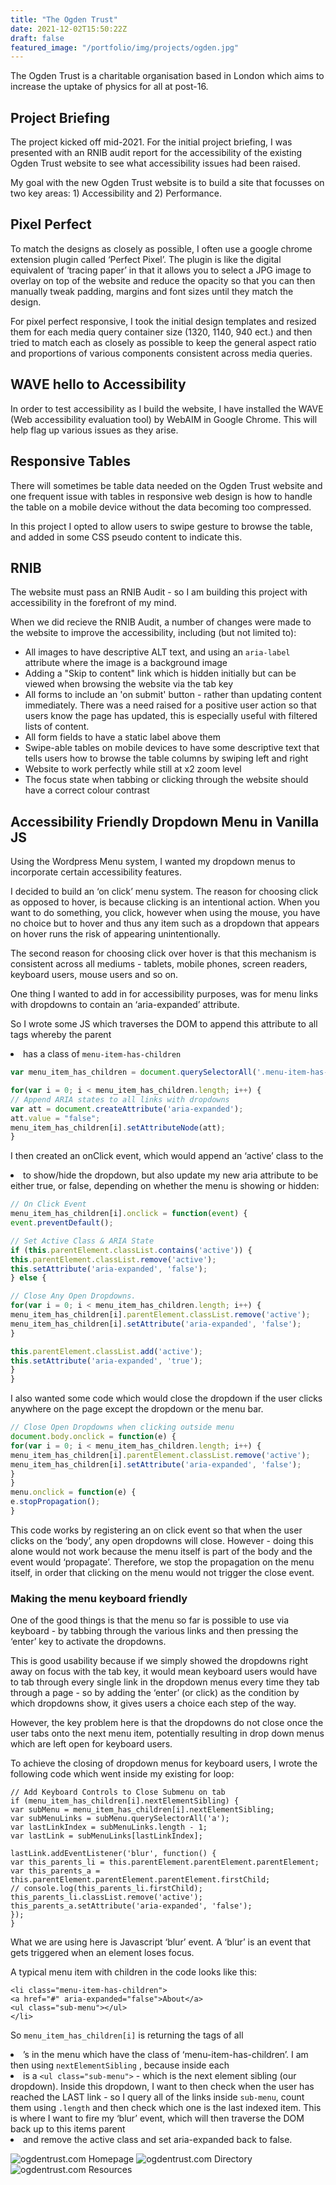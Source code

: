 ```yaml
---
title: "The Ogden Trust"
date: 2021-12-02T15:50:22Z
draft: false
featured_image: "/portfolio/img/projects/ogden.jpg"
---
```


The Ogden Trust is a charitable organisation based in London which aims to increase the uptake of physics for all at post-16. 

<!--more-->

## Project Briefing

The project kicked off mid-2021. For the initial project briefing, I was presented with an RNIB audit report for the accessibility of the existing Ogden Trust website to see what accessibility issues had been raised.

My goal with the new Ogden Trust website is to build a site that focusses on two key areas: 1) Accessibility and 2) Performance.

## Pixel Perfect
To match the designs as closely as possible, I often use a google chrome extension plugin called ‘Perfect Pixel’. The plugin is like the digital equivalent of ‘tracing paper’ in that it allows you to select a JPG image to overlay on top of the website and reduce the opacity so that you can then manually tweak padding, margins and font sizes until they match the design.

For pixel perfect responsive, I took the initial design templates and resized them for each media query container size (1320, 1140, 940 ect.) and then tried to match each as closely as possible to keep the general aspect ratio and proportions of various components consistent across media queries.

## WAVE hello to Accessibility
In order to test accessibility as I build the website, I have installed the WAVE (Web accessibility evaluation tool) by WebAIM in Google Chrome. This will help flag up various issues as they arise.

## Responsive Tables
There will sometimes be table data needed on the Ogden Trust website and one frequent issue with tables in responsive web design is how to handle the table on a mobile device without the data becoming too compressed.

In this project I opted to allow users to swipe gesture to browse the table, and added in some CSS pseudo content to indicate this.

## RNIB
The website must pass an RNIB Audit - so I am building this project with accessibility in the forefront of my mind.

When we did recieve the RNIB Audit, a number of changes were made to the website to improve the accessibility, including (but not limited to):

- All images to have descriptive ALT text, and using an `aria-label` attribute where the image is a background image
- Adding a "Skip to content" link which is hidden initially but can be viewed when browsing the website via the tab key
- All forms to include an 'on submit' button - rather than updating content immediately. There was a need raised for a positive user action so that users know the page has updated, this is especially useful with filtered lists of content.
- All form fields to have a static label above them
- Swipe-able tables on mobile devices to have some descriptive text that tells users how to browse the table columns by swiping left and right
- Website to work perfectly while still at x2 zoom level
- The focus state when tabbing or clicking through the website should have a correct colour contrast 

## Accessibility Friendly Dropdown Menu in Vanilla JS
Using the Wordpress Menu system, I wanted my dropdown menus to incorporate certain accessibility features.

I decided to build an ‘on click’ menu system. The reason for choosing click as opposed to hover, is because clicking is an intentional action. When you want to do something, you click, however when using the mouse, you have no choice but to hover and thus any item such as a dropdown that appears on hover runs the risk of appearing unintentionally.

The second reason for choosing click over hover is that this mechanism is consistent across all mediums - tablets, mobile phones, screen readers, keyboard users, mouse users and so on.

One thing I wanted to add in for accessibility purposes, was for menu links with dropdowns to contain an ‘aria-expanded’ attribute.

So I wrote some JS which traverses the DOM to append this attribute to all <a> tags whereby the parent <li> has a class of `menu-item-has-children`

```javascript
var menu_item_has_children = document.querySelectorAll('.menu-item-has-children > a');

for(var i = 0; i < menu_item_has_children.length; i++) {
// Append ARIA states to all links with dropdowns
var att = document.createAttribute('aria-expanded');
att.value = "false";
menu_item_has_children[i].setAttributeNode(att);
}
```

I then created an onClick event, which would append an ‘active’ class to the <li> to show/hide the dropdown, but also update my new aria attribute to be either true, or false, depending on whether the menu is showing or hidden:

```javascript
// On Click Event
menu_item_has_children[i].onclick = function(event) {
event.preventDefault();

// Set Active Class & ARIA State
if (this.parentElement.classList.contains('active')) {
this.parentElement.classList.remove('active');
this.setAttribute('aria-expanded', 'false');
} else {

// Close Any Open Dropdowns.
for(var i = 0; i < menu_item_has_children.length; i++) {
menu_item_has_children[i].parentElement.classList.remove('active');
menu_item_has_children[i].setAttribute('aria-expanded', 'false');
}

this.parentElement.classList.add('active');
this.setAttribute('aria-expanded', 'true');
}
}
```

I also wanted some code which would close the dropdown if the user clicks anywhere on the page except the dropdown or the menu bar.

```javascript
// Close Open Dropdowns when clicking outside menu
document.body.onclick = function(e) {
for(var i = 0; i < menu_item_has_children.length; i++) {
menu_item_has_children[i].parentElement.classList.remove('active');
menu_item_has_children[i].setAttribute('aria-expanded', 'false');
}
}
menu.onclick = function(e) {
e.stopPropagation();
}
```

This code works by registering an on click event so that when the user clicks on the ‘body’, any open dropdowns will close. However - doing this alone would not work because the menu itself is part of the body and the event would ‘propagate’. Therefore, we stop the propagation on the menu itself, in order that clicking on the menu would not trigger the close event.

### Making the menu keyboard friendly
One of the good things is that the menu so far is possible to use via keyboard - by tabbing through the various links and then pressing the ‘enter’ key to activate the dropdowns.

This is good usability because if we simply showed the dropdowns right away on focus with the tab key, it would mean keyboard users would have to tab through every single link in the dropdown menus every time they tab through a page - so by adding the ‘enter’ (or click) as the condition by which dropdowns show, it gives users a choice each step of the way.

However, the key problem here is that the dropdowns do not close once the user tabs onto the next menu item, potentially resulting in drop down menus which are left open for keyboard users.

To achieve the closing of dropdown menus for keyboard users, I wrote the following code which went inside my existing for loop:
```
// Add Keyboard Controls to Close Submenu on tab
if (menu_item_has_children[i].nextElementSibling) {
var subMenu = menu_item_has_children[i].nextElementSibling;
var subMenuLinks = subMenu.querySelectorAll('a');
var lastLinkIndex = subMenuLinks.length - 1;
var lastLink = subMenuLinks[lastLinkIndex];

lastLink.addEventListener('blur', function() {
var this_parents_li = this.parentElement.parentElement.parentElement;
var this_parents_a = this.parentElement.parentElement.parentElement.firstChild;
// console.log(this_parents_li.firstChild);
this_parents_li.classList.remove('active');
this_parents_a.setAttribute('aria-expanded', 'false');
});
}
```

What we are using here is Javascript ‘blur’ event. A ‘blur’ is an event that gets triggered when an element loses focus.

A typical menu item with children in the code looks like this:
```
<li class="menu-item-has-children">
<a href="#" aria-expanded="false">About</a>
<ul class="sub-menu"></ul>
</li>
```

So `menu_item_has_children[i]` is returning the <a> tags of all <li>’s in the menu which have the class of ‘menu-item-has-children’. I am then using `nextElementSibling` , because inside each <li> is a  `<ul class="sub-menu">` - which is the next element sibling (our dropdown).
Inside this dropdown, I want to then check when the user has reached the LAST link - so I query all of the links inside `sub-menu`, count them using `.length` and then check which one is the last indexed item. This is where I want to fire my ‘blur’ event, which will then traverse the DOM back up to this items parent <li> and remove the active class and set aria-expanded back to false.


![ogdentrust.com Homepage](/portfolio/img/projects/ogden/ogden-home.png "The Ogden Trust homepage, as seen in January 2021")
![ogdentrust.com Directory](/portfolio/img/projects/ogden/directory.png "Ogden Trust Directory, as seen in January 2021")
![ogdentrust.com Resources](/portfolio/img/projects/ogden/resources.png "Ogden Trust Resources, as seen in January 2021")

